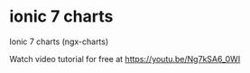 # ionic 7 charts
 Ionic 7 charts (ngx-charts)

 Watch video tutorial for free at https://youtu.be/Ng7kSA6_0WI
